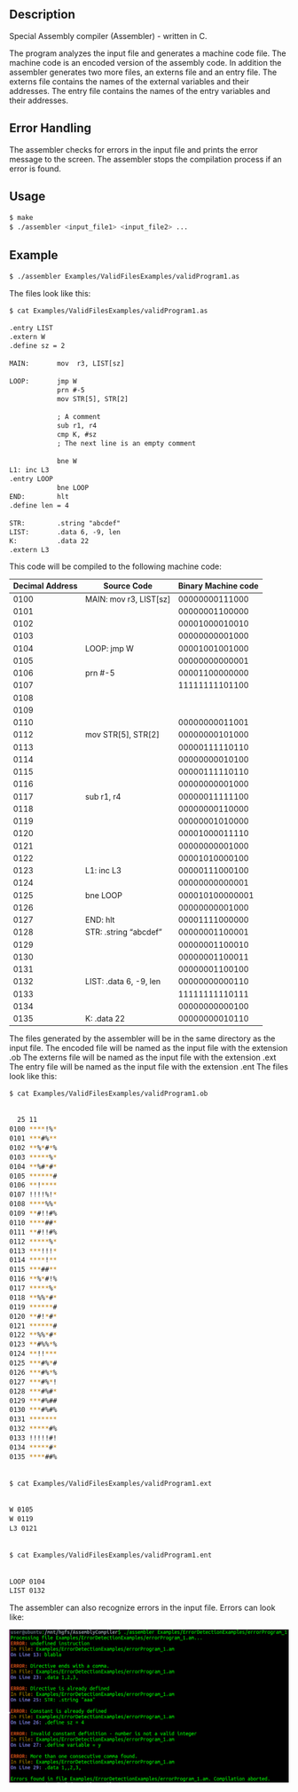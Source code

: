 ## Description
Special Assembly compiler (Assembler) - written in C.

The program analyzes the input file and generates a machine code file.
The machine code is an encoded version of the assembly code.
In addition the assembler generates two more files, an externs file and an entry file.
The externs file contains the names of the external variables and their addresses.
The entry file contains the names of the entry variables and their addresses.

## Error Handling
The assembler checks for errors in the input file and prints the error message to the screen.
The assembler stops the compilation process if an error is found.

## Usage
```bash
$ make
$ ./assembler <input_file1> <input_file2> ...
```

## Example
```bash
$ ./assembler Examples/ValidFilesExamples/validProgram1.as
```
The files look like this:
```bash
$ cat Examples/ValidFilesExamples/validProgram1.as
```

```assembly
.entry LIST
.extern W
.define sz = 2

MAIN:       mov  r3, LIST[sz]

LOOP:       jmp W
            prn #-5
            mov STR[5], STR[2]

            ; A comment
            sub r1, r4
            cmp K, #sz
            ; The next line is an empty comment

            bne W
L1: inc L3
.entry LOOP
            bne LOOP
END:        hlt
.define len = 4

STR:        .string "abcdef"
LIST:       .data 6, -9, len
K:          .data 22
.extern L3
```
This code will be compiled to the following machine code:

| Decimal Address | Source Code               | Binary Machine code          |
|---------|---------------------------|--------------------------|
| 0100    | MAIN: mov r3, LIST[sz]    | 00000000111000           |
| 0101    |                           | 00000001100000           |
| 0102    |                           | 00001000010010           |
| 0103    |                           | 00000000001000           |
| 0104    | LOOP: jmp W               | 00001001001000           |
| 0105    |                           | 00000000000001           |
| 0106    | prn #-5                   | 00001100000000           |
| 0107    |                           | 11111111101100           |
| 0108    |                           |                          |
| 0109    |                           |                          |
| 0110    |                           | 00000000011001           |
| 0112    | mov STR[5], STR[2]        | 00000000101000           |
| 0113    |                           | 00000111110110           |
| 0114    |                           | 00000000010100           |
| 0115    |                           | 00000111110110           |
| 0116    |                           | 00000000001000           |
| 0117    | sub r1, r4                | 00000011111100           |
| 0118    |                           | 00000000110000           |
| 0119    |                           | 00000001010000           |
| 0120    |                           | 00001000011110           |
| 0121    |                           | 00000000001000           |
| 0122    |                           | 00001010000100           |
| 0123    | L1: inc L3                | 00000111000100           |
| 0124    |                           | 00000000000001           |
| 0125    | bne LOOP                  | 000010100000001          |
| 0126    |                           | 00000000001000           |
| 0127    | END: hlt                  | 00001111000000           |
| 0128    | STR: .string “abcdef”    | 00000001100001           |
| 0129    |                           | 00000001100010           |
| 0130    |                           | 00000001100011           |
| 0131    |                           | 00000001100100           |
| 0132    | LIST: .data 6, -9, len | 00000000000110           |
| 0133    |                        | 11111111110111           |
| 0134    |                        | 00000000000100           |
| 0135    | K: .data 22            | 00000000010110           |


The files generated by the assembler will be in the same directory as the input file.
The encoded file will be named as the input file with the extension .ob
The externs file will be named as the input file with the extension .ext
The entry file will be named as the input file with the extension .ent
The files look like this:
```bash
$ cat Examples/ValidFilesExamples/validProgram1.ob
```

```bash

  25 11
0100 ****!%*
0101 ***#%**
0102 **%*#*%
0103 *****%*
0104 **%#*#*
0105 ******#
0106 **!****
0107 !!!!%!*
0108 ****%%*
0109 **#!!#%
0110 ****##*
0111 **#!!#%
0112 *****%*
0113 ***!!!*
0114 ****!**
0115 ***##**
0116 **%*#!%
0117 *****%*
0118 **%%*#*
0119 ******#
0120 **#!*#*
0121 ******#
0122 **%%*#*
0123 **#%%*%
0124 **!!***
0125 ***#%*#
0126 ***#%*%
0127 ***#%*!
0128 ***#%#*
0129 ***#%##
0130 ***#%#%
0131 *******
0132 *****#%
0133 !!!!!#!
0134 *****#*
0135 ****##%


```

```bash

$ cat Examples/ValidFilesExamples/validProgram1.ext
```

```bash

W 0105
W 0119
L3 0121

```

```bash

$ cat Examples/ValidFilesExamples/validProgram1.ent
```

```bash

LOOP 0104
LIST 0132


```
The assembler can also recognize errors in the input file.
Errors can look like:


![screenshot](Examples/ErrorDetectionExamples/errorsProgram_1.png)


